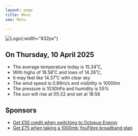 ```yaml
---
layout: page
title: Menu
seo: Menu

---
```


![Logo](/images/logo.jpg){:width="832px"}

<!-- weather_marker starts -->
## On Thursday, 10 April 2025

- The average temperature today is 15.34˚C,
- With highs of 16.58˚C and lows of 14.26˚C,
- It may feel like 14.37˚C with clear sky
- The wind speed is 0.89m/s and visibility is 10000m
- The pressure is 1030hPa and humidity is 55%
- The sun will rise at 05:22 and set at 18:56

<!-- weather_marker ends -->

## Sponsors

- [Get £50 credit when switching to Octopus Energy](https://bit.ly/3oD1nnS)
- [Get £75 when taking a 1000mb YouFibre broadband plan](https://aklam.io/91zWhU?)



